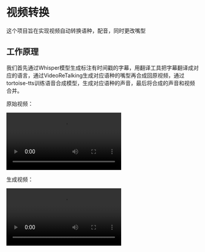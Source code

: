# 视频转换

这个项目旨在实现视频自动转换语种，配音，同时更改嘴型

## 工作原理

我们首先通过Whisper模型生成标注有时间戳的字幕，用翻译工具把字幕翻译成对应的语言，通过VideoReTalking生成对应语种的嘴型再合成回原视频，通过tortoise-tts训练语音合成模型，生成对应语种的声音，最后将合成的声音和视频合并。

原始视频：

![1709100975822](image/README/1709100975822.mp4)

生成视频：

![1709100991051](image/README/1709100991051.mp4)
